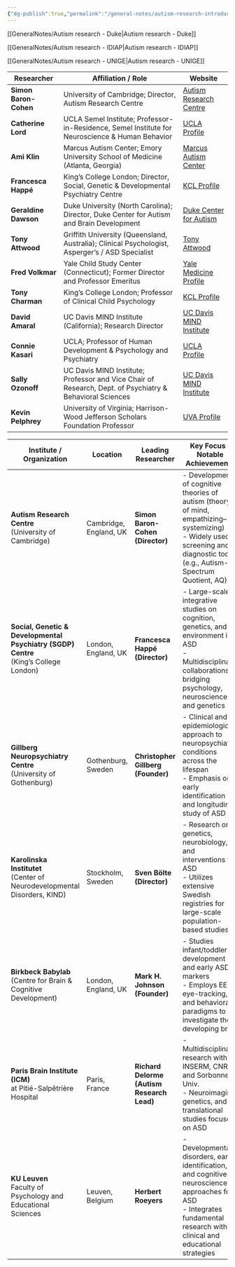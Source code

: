 ```yaml
---
{"dg-publish":true,"permalink":"/general-notes/autism-research-introduction/"}
---
```




[[GeneralNotes/Autism research - Duke\|Autism research - Duke]]

[[GeneralNotes/Autism research - IDIAP\|Autism research - IDIAP]]

[[GeneralNotes/Autism research - UNIGE\|Autism research - UNIGE]]


| **Researcher**         | **Affiliation / Role**                                                                                         | **Website**                                                                                   |
|-------------------------|----------------------------------------------------------------------------------------------------------------|-----------------------------------------------------------------------------------------------|
| **Simon Baron-Cohen**  | University of Cambridge; Director, Autism Research Centre                                                      | [Autism Research Centre](https://www.autismresearchcentre.com/)                              |
| **Catherine Lord**     | UCLA Semel Institute; Professor-in-Residence, Semel Institute for Neuroscience & Human Behavior                | [UCLA Profile](https://www.semel.ucla.edu/directory/catherine-lord)                          |
| **Ami Klin**           | Marcus Autism Center; Emory University School of Medicine (Atlanta, Georgia)                                   | [Marcus Autism Center](https://www.marcus.org/)                                              |
| **Francesca Happé**    | King’s College London; Director, Social, Genetic & Developmental Psychiatry Centre                             | [KCL Profile](https://www.kcl.ac.uk/people/francesca-happe)                                  |
| **Geraldine Dawson**   | Duke University (North Carolina); Director, Duke Center for Autism and Brain Development                       | [Duke Center for Autism](https://autismcenter.duke.edu/people/faculty-and-staff/geraldine-dawson) |
| **Tony Attwood**       | Griffith University (Queensland, Australia); Clinical Psychologist, Asperger’s / ASD Specialist                 | [Tony Attwood](https://tonyattwood.com.au/)                                                  |
| **Fred Volkmar**       | Yale Child Study Center (Connecticut); Former Director and Professor Emeritus                                  | [Yale Medicine Profile](https://medicine.yale.edu/profile/fred_volkmar/)                     |
| **Tony Charman**       | King’s College London; Professor of Clinical Child Psychology                                                  | [KCL Profile](https://www.kcl.ac.uk/people/tony-charman)                                      |
| **David Amaral**       | UC Davis MIND Institute (California); Research Director                                                        | [UC Davis MIND Institute](https://health.ucdavis.edu/mindinstitute/team/272/david-g-amaral---research) |
| **Connie Kasari**      | UCLA; Professor of Human Development & Psychology and Psychiatry                                               | [UCLA Profile](https://education.ucla.edu/about/faculty-directory/connie-kasari/)             |
| **Sally Ozonoff**      | UC Davis MIND Institute; Professor and Vice Chair of Research, Dept. of Psychiatry & Behavioral Sciences        | [UC Davis MIND Institute](https://health.ucdavis.edu/mindinstitute/team/292/sally-j-ozonoff) |
| **Kevin Pelphrey**     | University of Virginia; Harrison-Wood Jefferson Scholars Foundation Professor                                  | [UVA Profile](https://education.virginia.edu/faculty-research/directory/kevin-pelphrey)       |


| **Institute / Organization**                                               | **Location**             | **Leading Researcher**                               | **Key Focus / Notable Achievements**                                                                                                                             |
|----------------------------------------------------------------------------|--------------------------|------------------------------------------------------|----------------------------------------------------------------------------------------------------------------------------------------------------------------------------------------------------------|
| **Autism Research Centre**<br>(University of Cambridge)                    | Cambridge, England, UK   | **Simon Baron-Cohen (Director)**                    | - Development of cognitive theories of autism (theory of mind, empathizing–systemizing)<br>- Widely used screening and diagnostic tools (e.g., Autism-Spectrum Quotient, AQ)                            |
| **Social, Genetic & Developmental Psychiatry (SGDP) Centre**<br>(King’s College London) | London, England, UK      | **Francesca Happé (Director)**                      | - Large-scale integrative studies on cognition, genetics, and environment in ASD<br>- Multidisciplinary collaborations bridging psychology, neuroscience, and genetics                                   |
| **Gillberg Neuropsychiatry Centre**<br>(University of Gothenburg)          | Gothenburg, Sweden       | **Christopher Gillberg (Founder)**                  | - Clinical and epidemiological approach to neuropsychiatric conditions across the lifespan<br>- Emphasis on early identification and longitudinal study of ASD                                            |
| **Karolinska Institutet**<br>(Center of Neurodevelopmental Disorders, KIND) | Stockholm, Sweden        | **Sven Bölte (Director)**                           | - Research on genetics, neurobiology, and interventions for ASD<br>- Utilizes extensive Swedish registries for large-scale population-based studies                                                       |
| **Birkbeck Babylab**<br>(Centre for Brain & Cognitive Development)         | London, England, UK      | **Mark H. Johnson (Founder)**                       | - Studies infant/toddler development and early ASD markers<br>- Employs EEG, eye-tracking, and behavioral paradigms to investigate the developing brain                                                  |
| **Paris Brain Institute (ICM)**<br>at Pitié-Salpêtrière Hospital           | Paris, France            | **Richard Delorme (Autism Research Lead)**          | - Multidisciplinary research with INSERM, CNRS, and Sorbonne Univ.<br>- Neuroimaging, genetics, and translational studies focused on ASD                                                                   |
| **KU Leuven**<br>Faculty of Psychology and Educational Sciences            | Leuven, Belgium          | **Herbert Roeyers**                                 | - Developmental disorders, early identification, and cognitive neuroscience approaches for ASD<br>- Integrates fundamental research with clinical and educational strategies                             |

